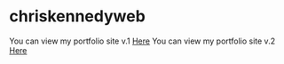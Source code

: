 # chriskennedyweb
You can view my portfolio site v.1 [Here](https://chriskeno.github.io/portfolio-site/portfolio2.html)
You can view my portfolio site v.2 [Here](https://chriskeno.github.io/chriskennedyweb/index.html)
